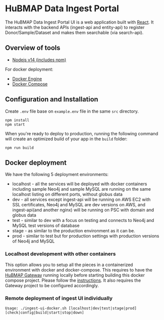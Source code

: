# HuBMAP Data Ingest Portal

The HuBMAP Data Ingest Portal UI is a web application built with [React](https://reactjs.org/). It interacts with the backend APIs (ingest-api and entity-api) to register Donor/Sample/Dataset and makes them searchable (via search-api).

## Overview of tools

- [Nodejs v14 (includes npm)](https://nodejs.org/en/download/)

For docker deployment:

- [Docker Engine](https://docs.docker.com/install/)
- [Docker Compose](https://docs.docker.com/compose/install/)

## Configuration and Installation

Create `.env` file base on `example.env` file in the same `src` directory.

````
npm install
npm start
````

When you're ready to deploy to production, running the following command will create an optimized build of your app in the `build` folder:

````
npm run build
````

## Docker deployment

We have the following 5 deployment environments:

* localhost - all the services will be deployed with docker containers including sample Neo4j and sample MySQL are running on the same localhost listing on different ports, without globus data
* dev - all services except ingest-api will be running on AWS EC2 with SSL certificates, Neo4j and MySQL are dev versions on AWS, and ingest-api(and another nginx) will be running on PSC with domain and globus data
* test - similar to dev with a focus on testing and connects to Neo4j and MySQL test versions of database
* stage - as similar to the production environment as it can be.
* prod - similar to test but for production settings with production versions of Neo4j and MySQL

### Localhost development with other containers

This option allows you to setup all the pieces in a containerized environment with docker and docker-compose. This requires to have the [HuBMAP Gateway](https://github.com/hubmapconsortium/gateway) running locally before starting building this docker compose project. Please follow the [instructions](https://github.com/hubmapconsortium/gateway#workflow-of-setting-up-multiple-hubmap-docker-compose-projects). It also requires the Gateway project to be configured accordingly.

### Remote deployment of ingest UI individually

````
Usage: ./ingest-ui-docker.sh [localhost|dev|test|stage|prod] [check|config|build|start|stop|down]
````
